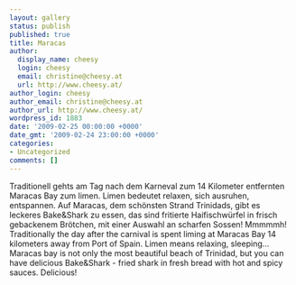 ```yaml
---
layout: gallery
status: publish
published: true
title: Maracas
author:
  display_name: cheesy
  login: cheesy
  email: christine@cheesy.at
  url: http://www.cheesy.at/
author_login: cheesy
author_email: christine@cheesy.at
author_url: http://www.cheesy.at/
wordpress_id: 1883
date: '2009-02-25 00:00:00 +0000'
date_gmt: '2009-02-24 23:00:00 +0000'
categories:
- Uncategorized
comments: []
---
```

<!--:de-->Traditionell gehts am Tag nach dem Karneval zum 14 Kilometer entfernten Maracas Bay zum limen. Limen bedeutet relaxen, sich ausruhen, entspannen. Auf Maracas, dem schönsten Strand Trinidads, gibt es leckeres Bake&Shark zu essen, das sind fritierte Haifischwürfel in frisch gebackenem Brötchen, mit einer Auswahl an scharfen Sossen! Mmmmmh!
<!--:--><!--:en-->Traditionally the day after the carnival is spent liming at Maracas Bay 14 kilometers away from Port of Spain. Limen means relaxing, sleeping... Maracas bay is not only the most beautiful beach of Trinidad, but you can have delicious Bake&Shark - fried shark in fresh bread with hot and spicy sauces. Delicious!
<!--:-->
